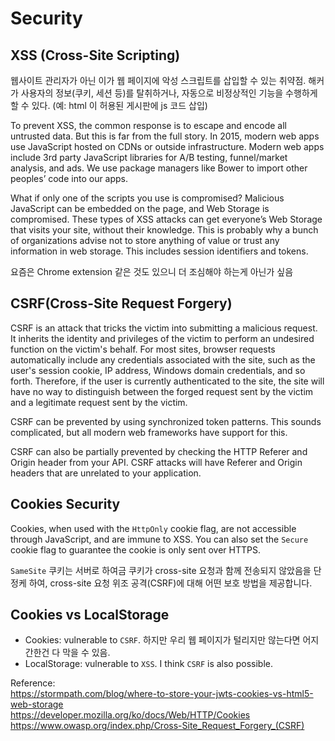 # Security

## XSS (Cross-Site Scripting)

웹사이트 관리자가 아닌 이가 웹 페이지에 악성 스크립트를 삽입할 수 있는 취약점. 해커가 사용자의 정보(쿠키, 세션 등)를 탈취하거나, 자동으로 비정상적인 기능을 수행하게 할 수 있다.
(예: html 이 허용된 게시판에 js 코드 삽입)

To prevent XSS, the common response is to escape and encode all untrusted data. But this is far from the full story. In 2015, modern web apps use JavaScript hosted on CDNs or outside infrastructure. Modern web apps include 3rd party JavaScript libraries for A/B testing, funnel/market analysis, and ads. We use package managers like Bower to import other peoples’ code into our apps.

What if only one of the scripts you use is compromised? Malicious JavaScript can be embedded on the page, and Web Storage is compromised. These types of XSS attacks can get everyone’s Web Storage that visits your site, without their knowledge. This is probably why a bunch of organizations advise not to store anything of value or trust any information in web storage. This includes session identifiers and tokens.

요즘은 Chrome extension 같은 것도 있으니 더 조심해야 하는게 아닌가 싶음


## CSRF(Cross-Site Request Forgery)

CSRF is an attack that tricks the victim into submitting a malicious request. It inherits the identity and privileges of the victim to perform an undesired function on the victim's behalf. For most sites, browser requests automatically include any credentials associated with the site, such as the user's session cookie, IP address, Windows domain credentials, and so forth. Therefore, if the user is currently authenticated to the site, the site will have no way to distinguish between the forged request sent by the victim and a legitimate request sent by the victim.

CSRF can be prevented by using synchronized token patterns. This sounds complicated, but all modern web frameworks have support for this.

CSRF can also be partially prevented by checking the HTTP Referer and Origin header from your API. CSRF attacks will have Referer and Origin headers that are unrelated to your application.


## Cookies Security

Cookies, when used with the `HttpOnly` cookie flag, are not accessible through JavaScript, and are immune to XSS. You can also set the `Secure` cookie flag to guarantee the cookie is only sent over HTTPS.

`SameSite` 쿠키는 서버로 하여금 쿠키가 cross-site 요청과 함께 전송되지 않았음을 단정케 하여, cross-site 요청 위조 공격(CSRF)에 대해 어떤 보호 방법을 제공합니다.


## Cookies vs LocalStorage

- Cookies: vulnerable to `CSRF`. 하지만 우리 웹 페이지가 털리지만 않는다면 어지간한건 다 막을 수 있음.
- LocalStorage: vulnerable to `XSS`. I think `CSRF` is also possible.


Reference:  
https://stormpath.com/blog/where-to-store-your-jwts-cookies-vs-html5-web-storage  
https://developer.mozilla.org/ko/docs/Web/HTTP/Cookies  
https://www.owasp.org/index.php/Cross-Site_Request_Forgery_(CSRF)  
